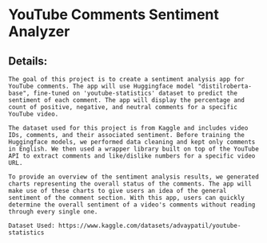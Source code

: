 # YouTube Comments Sentiment Analyzer
  
## Details:
    The goal of this project is to create a sentiment analysis app for YouTube comments. The app will use Huggingface model "distilroberta-base", fine-tuned on 'youtube-statistics' dataset to predict the sentiment of each comment. The app will display the percentage and count of positive, negative, and neutral comments for a specific YouTube video.

	The dataset used for this project is from Kaggle and includes video IDs, comments, and their associated sentiment. Before training the Huggingface models, we performed data cleaning and kept only comments in English. We then used a wrapper library built on top of the YouTube API to extract comments and like/dislike numbers for a specific video URL.

	To provide an overview of the sentiment analysis results, we generated charts representing the overall status of the comments. The app will make use of these charts to give users an idea of the general sentiment of the comment section. With this app, users can quickly determine the overall sentiment of a video's comments without reading through every single one.
	
	Dataset Used: https://www.kaggle.com/datasets/advaypatil/youtube-statistics